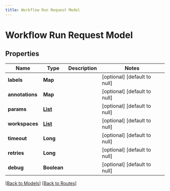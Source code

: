 ```yaml
---
title: Workflow Run Request Model
---
```


# Workflow Run Request Model
## Properties

| Name | Type | Description | Notes |
|------------ | ------------- | ------------- | -------------|
| **labels** | **Map** |  | [optional] [default to null] |
| **annotations** | **Map** |  | [optional] [default to null] |
| **params** | [**List**](RunParam) |  | [optional] [default to null] |
| **workspaces** | [**List**](WorkflowWorkspace) |  | [optional] [default to null] |
| **timeout** | **Long** |  | [optional] [default to null] |
| **retries** | **Long** |  | [optional] [default to null] |
| **debug** | **Boolean** |  | [optional] [default to null] |

[[Back to Models]](../overview#models) [[Back to Routes]](../overview#routes)

